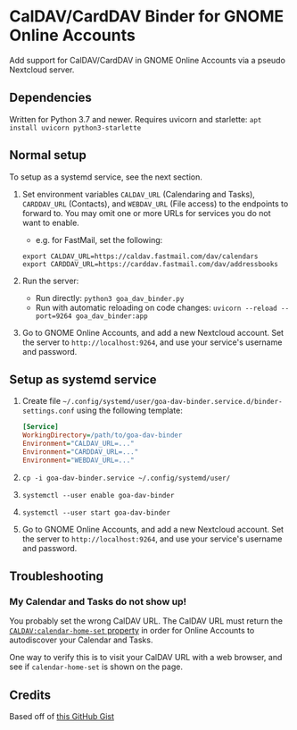 # CalDAV/CardDAV Binder for GNOME Online Accounts

Add support for CalDAV/CardDAV in GNOME Online Accounts via a pseudo Nextcloud server.

## Dependencies

Written for Python 3.7 and newer. Requires uvicorn and starlette: `apt install uvicorn python3-starlette`

## Normal setup

To setup as a systemd service, see the next section.

1. Set environment variables `CALDAV_URL` (Calendaring and Tasks), `CARDDAV_URL` (Contacts), and `WEBDAV_URL` (File access) to the endpoints to forward to. You may omit one or more URLs for services you do not want to enable.
	* e.g. for FastMail, set the following:

	```
	export CALDAV_URL=https://caldav.fastmail.com/dav/calendars
	export CARDDAV_URL=https://carddav.fastmail.com/dav/addressbooks
	```

2. Run the server:
	* Run directly: `python3 goa_dav_binder.py`
	* Run with automatic reloading on code changes: `uvicorn --reload --port=9264 goa_dav_binder:app`
3. Go to GNOME Online Accounts, and add a new Nextcloud account. Set the server to `http://localhost:9264`, and use your service's username and password.

## Setup as systemd service

1. Create file `~/.config/systemd/user/goa-dav-binder.service.d/binder-settings.conf` using the following template:

	```ini
	[Service]
	WorkingDirectory=/path/to/goa-dav-binder
	Environment="CALDAV_URL=..."
	Environment="CARDDAV_URL=..."
	Environment="WEBDAV_URL=..."
	```

2. `cp -i goa-dav-binder.service ~/.config/systemd/user/`
3. `systemctl --user enable goa-dav-binder`
4. `systemctl --user start goa-dav-binder`
5. Go to GNOME Online Accounts, and add a new Nextcloud account. Set the server to `http://localhost:9264`, and use your service's username and password.

## Troubleshooting

### My Calendar and Tasks do not show up!

You probably set the wrong CalDAV URL. The CalDAV URL must return the [`CALDAV:calendar-home-set` property](https://www.ietf.org/rfc/rfc4791.html#section-6.2.1) in order for Online Accounts to autodiscover your Calendar and Tasks.

One way to verify this is to visit your CalDAV URL with a web browser, and see if `calendar-home-set` is shown on the page.

## Credits

Based off of [this GitHub Gist](https://gist.github.com/apollo13/f4fc8f33a2700dffb9e11c1b056c53ba)
